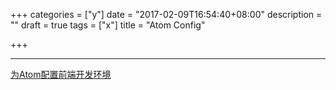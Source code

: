 +++
categories = ["y"]
date = "2017-02-09T16:54:40+08:00"
description = ""
draft = true
tags = ["x"]
title = "Atom Config"

+++


---

[为Atom配置前端开发环境](https://leftstick.github.io/tech/2015/07/01/setup-frontend-env-with-atom)


